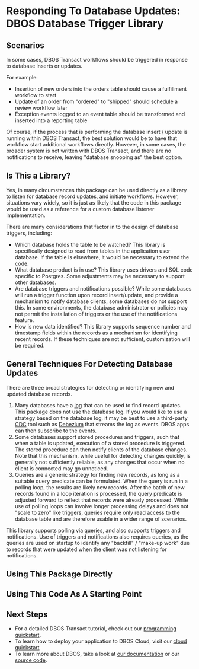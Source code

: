 # Responding To Database Updates: DBOS Database Trigger Library

## Scenarios

In some cases, DBOS Transact workflows should be triggered in response to database inserts or updates.

For example:
*  Insertion of new orders into the orders table should cause a fulfillment workflow to start
*  Update of an order from "ordered" to "shipped" should schedule a review workflow later
*  Exception events logged to an event table should be transformed and inserted into a reporting table

Of course, if the process that is performing the database insert / update is running within DBOS Transact, the best solution would be to have that workflow start additional workflows directly.  However, in some cases, the broader system is not written with DBOS Transact, and there are no notifications to receive, leaving "database snooping as" the best option.

## Is This a Library?

Yes, in many circumstances this package can be used directly as a library to listen for database record updates, and initiate workflows.  However, situations vary widely, so it is just as likely that the code in this package would be used as a reference for a custom database listener implementation.

There are many considerations that factor in to the design of database triggers, including:
*  Which database holds the table to be watched?  This library is specifically designed to read from tables in the application user database.  If the table is elsewhere, it would be necessary to extend the code.
*  What database product is in use?  This library uses drivers and SQL code specific to Postgres.  Some adjustments may be necessary to support other databases.
*  Are database triggers and notifications possible?  While some databases will run a trigger function upon record insert/update, and provide a mechanism to notify database clients, some databases do not support this.   In some environments, the database administrator or policies may not permit the installation of triggers or the use of the notifications feature.
*  How is new data identified?  This library supports sequence number and timestamp fields within the records as a mechanism for identifying recent records.  If these techniques are not sufficient, customization will be required.

## General Techniques For Detecting Database Updates
There are three broad strategies for detecting or identifying new and updated database records.
1. Many databases have a [log](https://en.wikipedia.org/wiki/Write-ahead_logging) that can be used to find record updates.  This package does not use the database log.  If you would like to use a strategy based on the database log, it may be best to use a third-party [CDC](https://en.wikipedia.org/wiki/Change_data_capture) tool such as [Debezium](https://debezium.io/) that streams the log as events.  DBOS apps can then subscribe to the events.
2. Some databases support stored procedures and triggers, such that when a table is updated, execution of a stored procedure is triggered.  The stored procedure can then notify clients of the database changes.  Note that this mechanism, while useful for detecting changes quickly, is generally not sufficiently reliable, as any changes that occur when no client is connected may go unnoticed.
3. Queries are a generic strategy for finding new records, as long as a suitable query predicate can be formulated.  When the query is run in a polling loop, the results are likely new records.  After the batch of new records found in a loop iteration is processed, the query predicate is adjusted forward to reflect that records were already processed.  While use of polling loops can involve longer processing delays and does not "scale to zero" like triggers, queries require only read access to the database table and are therefore usable in a wider range of scenarios.

This library supports polling via queries, and also supports triggers and notifications.  Use of triggers and notifications also requires queries, as the queries are used on startup to identify any "backfill" / "make-up work" due to records that were updated when the client was not listening for notifications.

## Using This Package Directly

## Using This Code As A Starting Point

## Next Steps
- For a detailed DBOS Transact tutorial, check out our [programming quickstart](https://docs.dbos.dev/getting-started/quickstart-programming).
- To learn how to deploy your application to DBOS Cloud, visit our [cloud quickstart](https://docs.dbos.dev/getting-started/quickstart-cloud/)
- To learn more about DBOS, take a look at [our documentation](https://docs.dbos.dev/) or our [source code](https://github.com/dbos-inc/dbos-transact).
